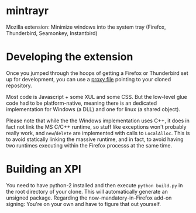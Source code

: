 # mintrayr
Mozilla extension: Minimize windows into the system tray (Firefox, Thunderbird, Seamonkey, Instantbird)

# Developing the extension

Once you jumped through the hoops of getting a Firefox or Thunderbird set up for development, you can use a [proxy file](https://developer.mozilla.org/en-US/Add-ons/Setting_up_extension_development_environment#Firefox_extension_proxy_file) pointing to your cloned repository.

Most code is Javascript + some XUL and some CSS. But the low-level glue code had to be platform-native, meaning there is an dedicated implementation for Windows (a DLL) and one for linux (a shared object).

Please note that while the the Windows implementation uses C++, it does in fact not link the MS C/C++ runtime, so stuff like exceptions won't probably really work, and `new`/`delete` are implemented with calls to `LocalAlloc`. This is to avoid statically linking the massive runtime, and in fact, to avoid having two runtimes executing within the Firefox processs at the same time.

# Building an XPI

You need to have python-2 installed and then execute `python build.py` in the root directory of your clone. This will automatically generate an unsigned package.
Regarding the now-mandatory-in-Firefox add-on signing: You're on your own and have to figure that out yourself.
